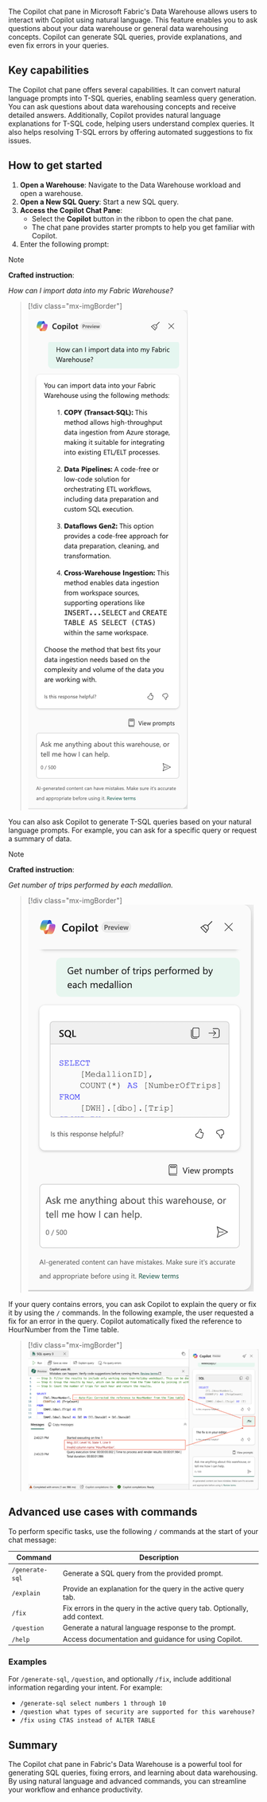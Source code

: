 The Copilot chat pane in Microsoft Fabric's Data Warehouse allows users to interact with Copilot using natural language. This feature enables you to ask questions about your data warehouse or general data warehousing concepts. Copilot can generate SQL queries, provide explanations, and even fix errors in your queries.

## Key capabilities

The Copilot chat pane offers several capabilities. It can convert natural language prompts into T-SQL queries, enabling seamless query generation. You can ask questions about data warehousing concepts and receive detailed answers. Additionally, Copilot provides natural language explanations for T-SQL code, helping users understand complex queries. It also helps resolving T-SQL errors by offering automated suggestions to fix issues.

## How to get started

1. **Open a Warehouse**: Navigate to the Data Warehouse workload and open a warehouse.
2. **Open a New SQL Query**: Start a new SQL query.
3. **Access the Copilot Chat Pane**:
   - Select the **Copilot** button in the ribbon to open the chat pane.
   - The chat pane provides starter prompts to help you get familiar with Copilot.
4. Enter the following prompt:

> [!NOTE]
> **Crafted instruction**:
>
> _How can I import data into my Fabric Warehouse?_

> [!div class="mx-imgBorder"]
> [![Screenshot of the Fabric Warehouse Copilot Chat interface with general information.](../media/copilot-chat.png)](../media/copilot-chat.png#lightbox)

You can also ask Copilot to generate T-SQL queries based on your natural language prompts. For example, you can ask for a specific query or request a summary of data.

> [!NOTE]
> **Crafted instruction**:
>
> _Get number of trips performed by each medallion._

> [!div class="mx-imgBorder"]
> [![Screenshot of the Fabric Warehouse Copilot Chat interface with T-SQL Suggestion.](../media/copilot-chat-2.png)](../media/copilot-chat-2.png#lightbox)

If your query contains errors, you can ask Copilot to explain the query or fix it by using the `/` commands. In the following example, the user requested a fix for an error in the query. Copilot automatically fixed the reference to HourNumber from the Time table. 

> [!div class="mx-imgBorder"]
> [![Screenshot of the Fabric Warehouse Copilot Chat interface suggesting a fix.](../media/copilot-chat-fix.png)](../media/copilot-chat-fix.png#lightbox)

## Advanced use cases with commands

To perform specific tasks, use the following `/` commands at the start of your chat message:

| Command          | Description                                                                 |
|-------------------|-----------------------------------------------------------------------------|
| `/generate-sql`   | Generate a SQL query from the provided prompt.                             |
| `/explain`        | Provide an explanation for the query in the active query tab.              |
| `/fix`            | Fix errors in the query in the active query tab. Optionally, add context.  |
| `/question`       | Generate a natural language response to the prompt.                        |
| `/help`           | Access documentation and guidance for using Copilot.                      |

### Examples

For `/generate-sql`, `/question`, and optionally `/fix`, include additional information regarding your intent. For example:

- `/generate-sql select numbers 1 through 10`
- `/question what types of security are supported for this warehouse?`
- `/fix using CTAS instead of ALTER TABLE`

## Summary

The Copilot chat pane in Fabric's Data Warehouse is a powerful tool for generating SQL queries, fixing errors, and learning about data warehousing. By using natural language and advanced commands, you can streamline your workflow and enhance productivity.
